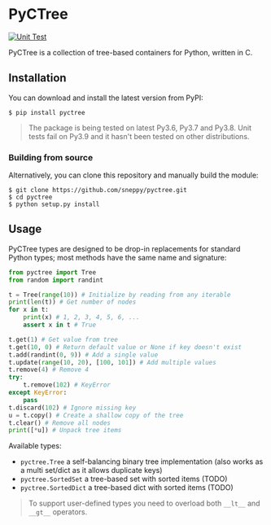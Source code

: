 # PyCTree

[![Unit Test](https://github.com/sneppy/pyctree/actions/workflows/unit-test.yml/badge.svg)](https://github.com/sneppy/pyctree/actions/workflows/unit-test.yml)

PyCTree is a collection of tree-based containers for Python, written in C.

## Installation

You can download and install the latest version from PyPI:

```console
$ pip install pyctree
```

> The package is being tested on latest Py3.6, Py3.7 and Py3.8. Unit tests fail on Py3.9 and it hasn't been tested on other distributions.

### Building from source

Alternatively, you can clone this repository and manually build the module:

```console
$ git clone https://github.com/sneppy/pyctree.git
$ cd pyctree
$ python setup.py install
```

## Usage

PyCTree types are designed to be drop-in replacements for standard Python types; most methods have the same name and signature:

```python
from pyctree import Tree
from random import randint

t = Tree(range(10)) # Initialize by reading from any iterable
print(len(t)) # Get number of nodes
for x in t:
	print(x) # 1, 2, 3, 4, 5, 6, ...
	assert x in t # True

t.get(1) # Get value from tree
t.get(10, 0) # Return default value or None if key doesn't exist
t.add(randint(0, 9)) # Add a single value
t.update(range(10, 20), [100, 101]) # Add multiple values
t.remove(4) # Remove 4
try:
	t.remove(102) # KeyError
except KeyError:
	pass
t.discard(102) # Ignore missing key
u = t.copy() # Create a shallow copy of the tree
t.clear() # Remove all nodes
print([*u]) # Unpack tree items
```

Available types:

- `pyctree.Tree` a self-balancing binary tree implementation (also works as a multi set/dict as it allows duplicate keys)
- `pyctree.SortedSet` a tree-based set with sorted items (TODO)
- `pyctree.SortedDict` a tree-based dict with sorted items (TODO)

> To support user-defined types you need to overload both `__lt__` and `__gt__` operators.
